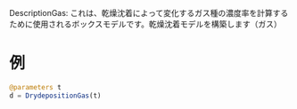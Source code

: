 DescriptionGas: これは、乾燥沈着によって変化するガス種の濃度率を計算するために使用されるボックスモデルです。乾燥沈着モデルを構築します（ガス）

# 例

```julia
@parameters t
d = DrydepositionGas(t)
```
